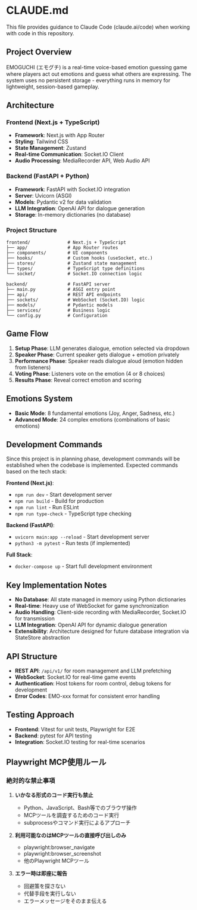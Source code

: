 # CLAUDE.md

This file provides guidance to Claude Code (claude.ai/code) when working with code in this repository.

## Project Overview

EMOGUCHI (エモグチ) is a real-time voice-based emotion guessing game where players act out emotions and guess what others are expressing. The system uses no persistent storage - everything runs in memory for lightweight, session-based gameplay.

## Architecture

### Frontend (Next.js + TypeScript)
- **Framework**: Next.js with App Router
- **Styling**: Tailwind CSS 
- **State Management**: Zustand
- **Real-time Communication**: Socket.IO Client
- **Audio Processing**: MediaRecorder API, Web Audio API

### Backend (FastAPI + Python)
- **Framework**: FastAPI with Socket.IO integration
- **Server**: Uvicorn (ASGI)
- **Models**: Pydantic v2 for data validation
- **LLM Integration**: OpenAI API for dialogue generation
- **Storage**: In-memory dictionaries (no database)

### Project Structure
```
frontend/              # Next.js + TypeScript
├── app/               # App Router routes
├── components/        # UI components
├── hooks/             # Custom hooks (useSocket, etc.)
├── stores/            # Zustand state management
├── types/             # TypeScript type definitions
└── socket/            # Socket.IO connection logic

backend/               # FastAPI server
├── main.py            # ASGI entry point
├── api/               # REST API endpoints
├── sockets/           # WebSocket (Socket.IO) logic
├── models/            # Pydantic models
├── services/          # Business logic
└── config.py          # Configuration
```

## Game Flow

1. **Setup Phase**: LLM generates dialogue, emotion selected via dropdown
2. **Speaker Phase**: Current speaker gets dialogue + emotion privately
3. **Performance Phase**: Speaker reads dialogue aloud (emotion hidden from listeners)
4. **Voting Phase**: Listeners vote on the emotion (4 or 8 choices)
5. **Results Phase**: Reveal correct emotion and scoring

## Emotions System

- **Basic Mode**: 8 fundamental emotions (Joy, Anger, Sadness, etc.)
- **Advanced Mode**: 24 complex emotions (combinations of basic emotions)

## Development Commands

Since this project is in planning phase, development commands will be established when the codebase is implemented. Expected commands based on the tech stack:

**Frontend (Next.js)**:
- `npm run dev` - Start development server
- `npm run build` - Build for production
- `npm run lint` - Run ESLint
- `npm run type-check` - TypeScript type checking

**Backend (FastAPI)**:
- `uvicorn main:app --reload` - Start development server
- `python3 -m pytest` - Run tests (if implemented)

**Full Stack**:
- `docker-compose up` - Start full development environment

## Key Implementation Notes

- **No Database**: All state managed in memory using Python dictionaries
- **Real-time**: Heavy use of WebSocket for game synchronization
- **Audio Handling**: Client-side recording with MediaRecorder, Socket.IO for transmission
- **LLM Integration**: OpenAI API for dynamic dialogue generation
- **Extensibility**: Architecture designed for future database integration via StateStore abstraction

## API Structure

- **REST API**: `/api/v1/` for room management and LLM prefetching
- **WebSocket**: Socket.IO for real-time game events
- **Authentication**: Host tokens for room control, debug tokens for development
- **Error Codes**: EMO-xxx format for consistent error handling

## Testing Approach

- **Frontend**: Vitest for unit tests, Playwright for E2E
- **Backend**: pytest for API testing
- **Integration**: Socket.IO testing for real-time scenarios

## Playwright MCP使用ルール

### 絶対的な禁止事項

1. **いかなる形式のコード実行も禁止**

   - Python、JavaScript、Bash等でのブラウザ操作
   - MCPツールを調査するためのコード実行
   - subprocessやコマンド実行によるアプローチ

2. **利用可能なのはMCPツールの直接呼び出しのみ**

   - playwright:browser_navigate
   - playwright:browser_screenshot
   - 他のPlaywright MCPツール

3. **エラー時は即座に報告**
   - 回避策を探さない
   - 代替手段を実行しない
   - エラーメッセージをそのまま伝える